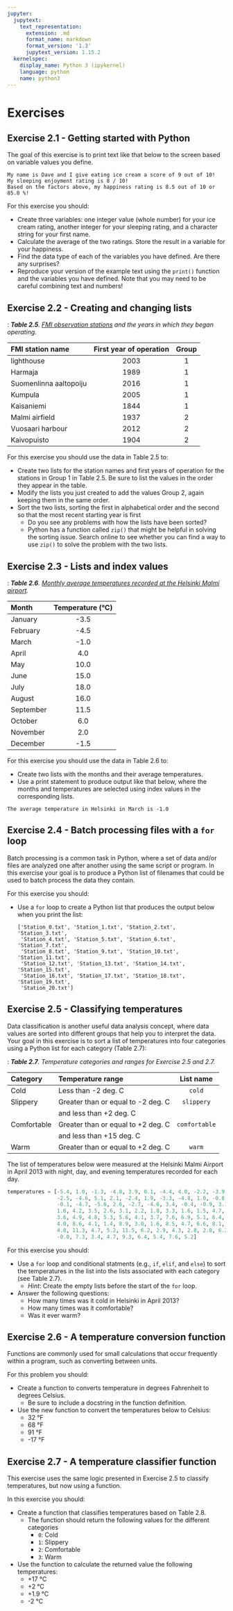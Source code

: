 ```yaml
---
jupyter:
  jupytext:
    text_representation:
      extension: .md
      format_name: markdown
      format_version: '1.3'
      jupytext_version: 1.15.2
  kernelspec:
    display_name: Python 3 (ipykernel)
    language: python
    name: python3
---
```


# Exercises


## Exercise 2.1 - Getting started with Python

The goal of this exercise is to print text like that below to the screen based on variable values you define.

```
My name is Dave and I give eating ice cream a score of 9 out of 10!
My sleeping enjoyment rating is 8 / 10!
Based on the factors above, my happiness rating is 8.5 out of 10 or 85.0 %!
```
For this exercise you should:

- Create three variables: one integer value (whole number) for your ice cream rating, another integer for your sleeping rating, and a character string for your first name. 
- Calculate the average of the two ratings. Store the result in a variable for your happiness.
- Find the data type of each of the variables you have defined. Are there any surprises?
- Reproduce your version of the example text using the `print()` function and the variables you have defined. Note that you may need to be careful combining text and numbers!


## Exercise 2.2 - Creating and changing lists

: _**Table 2.5**. [FMI observation stations](http://en.ilmatieteenlaitos.fi/observation-stations) and the years in which they began operating_.

|FMI station name       | First year of operation | Group |
|:----------------------|:-----------------------:|:-----:|
|lighthouse             | 2003                    | 1     |
|Harmaja                | 1989                    | 1     |
|Suomenlinna aaltopoiju | 2016                    | 1     |
|Kumpula                | 2005                    | 1     |
|Kaisaniemi             | 1844                    | 1     |
|Malmi airfield         | 1937                    | 2     |
|Vuosaari harbour       | 2012                    | 2     |
|Kaivopuisto            | 1904                    | 2     |

For this exercise you should use the data in Table 2.5 to:

- Create two lists for the station names and first years of operation for the stations in Group 1 in Table 2.5. Be sure to list the values in the order they appear in the table.
- Modify the lists you just created to add the values Group 2, again keeping them in the same order.
- Sort the two lists, sorting the first in alphabetical order and the second so that the most recent starting year is first
    - Do you see any problems with how the lists have been sorted?
    - Python has a function called `zip()` that might be helpful in solving the sorting issue. Search online to see whether you can find a way to use `zip()` to solve the problem with the two lists.


## Exercise 2.3 - Lists and index values

: _**Table 2.6**. [Monthly average temperatures recorded at the Helsinki Malmi airport](https://www.timeanddate.com/weather/finland/helsinki/climate)._

|Month     | Temperature (°C) |
|:---------|:----------------:|
|January   | -3.5             |
|February  | -4.5             |
|March     | -1.0             |
|April     | 4.0              |
|May       | 10.0             |
|June      | 15.0             |
|July      | 18.0             |
|August    | 16.0             |
|September | 11.5             |
|October   | 6.0              |
|November  | 2.0              |
|December  | -1.5             |

For this exercise you should use the data in Table 2.6 to:

- Create two lists with the months and their average temperatures.
- Use a print statement to produce output like that below, where the months and temperatures are selected using index values in the corresponding lists.

```
The average temperature in Helsinki in March is -1.0
```


## Exercise 2.4 - Batch processing files with a `for` loop

Batch processing is a common task in Python, where a set of data and/or files are analyzed one after another using the same script or program. In this exercise your goal is to produce a Python list of filenames that could be used to batch process the data they contain.

For this exercise you should:

- Use a `for` loop to create a Python list that produces the output below when you print the list:

    ```
    ['Station_0.txt', 'Station_1.txt', 'Station_2.txt', 'Station_3.txt',
     'Station_4.txt', 'Station_5.txt', 'Station_6.txt', 'Station_7.txt',
     'Station_8.txt', 'Station_9.txt', 'Station_10.txt', 'Station_11.txt',
     'Station_12.txt', 'Station_13.txt', 'Station_14.txt', 'Station_15.txt',
     'Station_16.txt', 'Station_17.txt', 'Station_18.txt', 'Station_19.txt',
     'Station_20.txt']
    ```

<!-- #region -->
## Exercise 2.5 - Classifying temperatures

Data classification is another useful data analysis concept, where data values are sorted into different groups that help you to interpret the data. Your goal in this exercise is to sort a list of temperatures into four categories using a Python list for each category (Table 2.7):

: _**Table 2.7**. Temperature categories and ranges for Exercise 2.5 and 2.7._

|Category    |Temperature range                  | List name     |
|:-----------|:----------------------------------|:-------------:|
|Cold        |Less than -2 deg. C                | `cold`        |
|Slippery    |Greater than or equal to -2 deg. C | `slippery`    |
|            |and less than +2 deg. C            |               |
|Comfortable |Greater than or equal to +2 deg. C | `comfortable` |
|            |and less than +15 deg. C           |               |
|Warm        |Greater than or equal to +2 deg. C | `warm`        |

The list of temperatures below were measured at the Helsinki Malmi Airport in April 2013 with night, day, and evening temperatures recorded for each day.

```python
temperatures = [-5.4, 1.0, -1.3, -4.8, 3.9, 0.1, -4.4, 4.0, -2.2, -3.9, 4.4,
                -2.5, -4.6, 5.1, 2.1, -2.4, 1.9, -3.3, -4.8, 1.0, -0.8, -2.8,
                -0.1, -4.7, -5.6, 2.6, -2.7, -4.6, 3.4, -0.4, -0.9, 3.1, 2.4,
                1.6, 4.2, 3.5, 2.6, 3.1, 2.2, 1.8, 3.3, 1.6, 1.5, 4.7, 4.0,
                3.6, 4.9, 4.8, 5.3, 5.6, 4.1, 3.7, 7.6, 6.9, 5.1, 6.4, 3.8,
                4.0, 8.6, 4.1, 1.4, 8.9, 3.0, 1.6, 8.5, 4.7, 6.6, 8.1, 4.5,
                4.8, 11.3, 4.7, 5.2, 11.5, 6.2, 2.9, 4.3, 2.8, 2.8, 6.3, 2.6,
                -0.0, 7.3, 3.4, 4.7, 9.3, 6.4, 5.4, 7.6, 5.2]
```

For this exercise you should:

- Use a `for` loop and conditional statments (e.g., `if`, `elif`, and `else`) to sort the temperatures in the list into the lists associated with each category (see Table 2.7).
    - *Hint*: Create the empty lists before the start of the `for` loop.
- Answer the following questions:
    - How many times was it cold in Helsinki in April 2013?
    - How many times was it comfortable?
    - Was it ever warm?
<!-- #endregion -->

## Exercise 2.6 - A temperature conversion function

Functions are commonly used for small calculations that occur frequently within a program, such as converting between units.

For this problem you should:

- Create a function to converts temperature in degrees Fahrenheit to degrees Celsius.
    - Be sure to include a docstring in the function definition.
- Use the new function to convert the temperatures below to Celsius:
    - 32 °F
    - 68 °F
    - 91 °F
    - -17 °F


## Exercise 2.7 - A temperature classifier function

This exercise uses the same logic presented in Exercise 2.5 to classify temperatures, but now using a function.

In this exercise you should:

- Create a function that classifies temperatures based on Table 2.8.
    - The function should return the following values for the different categories
        - `0`: Cold
        - `1`: Slippery
        - `2`: Comfortable
        - `3`: Warm
- Use the function to calculate the returned value the following temperatures:
    - +17 °C
    - +2 °C
    - +1.9 °C
    - -2 °C
